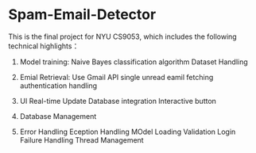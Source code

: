 # Spam-Email-Detector

This is the final project for NYU CS9053, which includes the following technical highlights：
1. Model training:
   Naive Bayes classification algorithm
   Dataset Handling

2. Emial Retrieval:
   Use Gmail API
   single unread eamil fetching
   authentication handling

3. UI
   Real-time Update
   Database integration
   Interactive button

4. Database Management
   
5. Error Handling
   Eception Handling
   MOdel Loading Validation
   Login Failure Handling
   Thread Management
